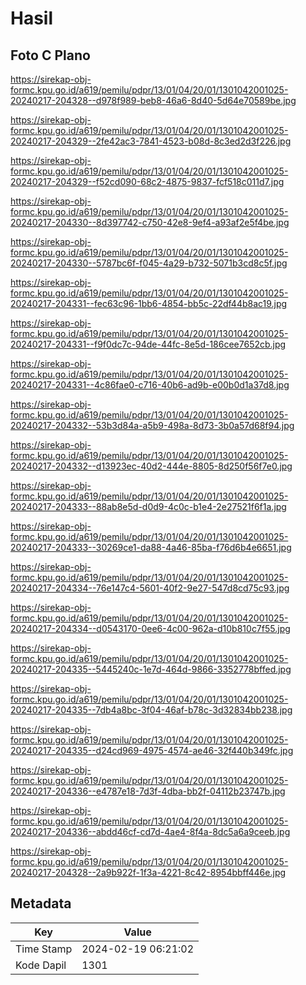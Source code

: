 # Hasil

## Foto C Plano

https://sirekap-obj-formc.kpu.go.id/a619/pemilu/pdpr/13/01/04/20/01/1301042001025-20240217-204328--d978f989-beb8-46a6-8d40-5d64e70589be.jpg

https://sirekap-obj-formc.kpu.go.id/a619/pemilu/pdpr/13/01/04/20/01/1301042001025-20240217-204329--2fe42ac3-7841-4523-b08d-8c3ed2d3f226.jpg

https://sirekap-obj-formc.kpu.go.id/a619/pemilu/pdpr/13/01/04/20/01/1301042001025-20240217-204329--f52cd090-68c2-4875-9837-fcf518c011d7.jpg

https://sirekap-obj-formc.kpu.go.id/a619/pemilu/pdpr/13/01/04/20/01/1301042001025-20240217-204330--8d397742-c750-42e8-9ef4-a93af2e5f4be.jpg

https://sirekap-obj-formc.kpu.go.id/a619/pemilu/pdpr/13/01/04/20/01/1301042001025-20240217-204330--5787bc6f-f045-4a29-b732-5071b3cd8c5f.jpg

https://sirekap-obj-formc.kpu.go.id/a619/pemilu/pdpr/13/01/04/20/01/1301042001025-20240217-204331--fec63c96-1bb6-4854-bb5c-22df44b8ac19.jpg

https://sirekap-obj-formc.kpu.go.id/a619/pemilu/pdpr/13/01/04/20/01/1301042001025-20240217-204331--f9f0dc7c-94de-44fc-8e5d-186cee7652cb.jpg

https://sirekap-obj-formc.kpu.go.id/a619/pemilu/pdpr/13/01/04/20/01/1301042001025-20240217-204331--4c86fae0-c716-40b6-ad9b-e00b0d1a37d8.jpg

https://sirekap-obj-formc.kpu.go.id/a619/pemilu/pdpr/13/01/04/20/01/1301042001025-20240217-204332--53b3d84a-a5b9-498a-8d73-3b0a57d68f94.jpg

https://sirekap-obj-formc.kpu.go.id/a619/pemilu/pdpr/13/01/04/20/01/1301042001025-20240217-204332--d13923ec-40d2-444e-8805-8d250f56f7e0.jpg

https://sirekap-obj-formc.kpu.go.id/a619/pemilu/pdpr/13/01/04/20/01/1301042001025-20240217-204333--88ab8e5d-d0d9-4c0c-b1e4-2e27521f6f1a.jpg

https://sirekap-obj-formc.kpu.go.id/a619/pemilu/pdpr/13/01/04/20/01/1301042001025-20240217-204333--30269ce1-da88-4a46-85ba-f76d6b4e6651.jpg

https://sirekap-obj-formc.kpu.go.id/a619/pemilu/pdpr/13/01/04/20/01/1301042001025-20240217-204334--76e147c4-5601-40f2-9e27-547d8cd75c93.jpg

https://sirekap-obj-formc.kpu.go.id/a619/pemilu/pdpr/13/01/04/20/01/1301042001025-20240217-204334--d0543170-0ee6-4c00-962a-d10b810c7f55.jpg

https://sirekap-obj-formc.kpu.go.id/a619/pemilu/pdpr/13/01/04/20/01/1301042001025-20240217-204335--5445240c-1e7d-464d-9866-3352778bffed.jpg

https://sirekap-obj-formc.kpu.go.id/a619/pemilu/pdpr/13/01/04/20/01/1301042001025-20240217-204335--7db4a8bc-3f04-46af-b78c-3d32834bb238.jpg

https://sirekap-obj-formc.kpu.go.id/a619/pemilu/pdpr/13/01/04/20/01/1301042001025-20240217-204335--d24cd969-4975-4574-ae46-32f440b349fc.jpg

https://sirekap-obj-formc.kpu.go.id/a619/pemilu/pdpr/13/01/04/20/01/1301042001025-20240217-204336--e4787e18-7d3f-4dba-bb2f-04112b23747b.jpg

https://sirekap-obj-formc.kpu.go.id/a619/pemilu/pdpr/13/01/04/20/01/1301042001025-20240217-204336--abdd46cf-cd7d-4ae4-8f4a-8dc5a6a9ceeb.jpg

https://sirekap-obj-formc.kpu.go.id/a619/pemilu/pdpr/13/01/04/20/01/1301042001025-20240217-204328--2a9b922f-1f3a-4221-8c42-8954bbff446e.jpg


## Metadata

| Key        | Value               |
| ---------- | ------------------- |
| Time Stamp | 2024-02-19 06:21:02 |
| Kode Dapil | 1301                |



